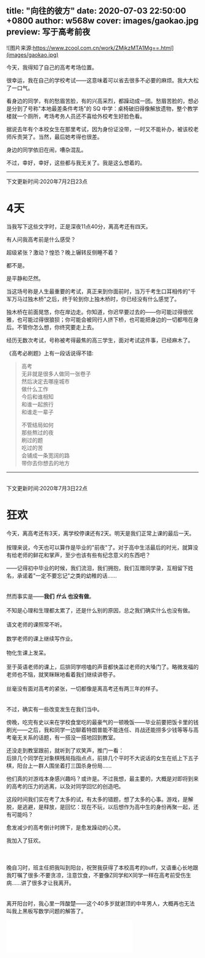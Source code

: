 title: "向往的彼方"
date: 2020-07-03 22:50:00 +0800
author: w568w
cover: images/gaokao.jpg
preview: 写于高考前夜
---
![图片来源:https://www.zcool.com.cn/work/ZMjkzMTA1Mg==.html](images/gaokao.jpg)  
  
今天，我得知了自己的高考考场位置。 
   
很幸运，我在自己的学校考试——这意味着可以省去很多不必要的麻烦。我大大松了一口气。  
  
看身边的同学，有的愁眉苦脸，有的兴高采烈，都躁动成一团。愁眉苦脸的，想必是分到了号称"本地最差条件考场"的 SQ 中学：桌椅破旧得像解放遗物，整个教学楼就一个厕所，考场考务人员还不喜给外校考生好脸色看。  
  
据说去年有个本校女生在那里考试，因为身份证没带，一时又不能补办，被该校老师斥责哭了。当然，最后她考得也很差。
  
身边的同学依旧在闹，嘈杂混乱。  
  
不过，幸好，幸好，这些都与我无关了。我是这么想着的。
  
---
  
下文更新时间:2020年7月2日23点
  
# 4天
当我写下这些文字时，正是深夜11点40分，离高考还有四天。  
  
  
有人问我高考前是什么感受？  
  
超级紧张？激动？惶恐？晚上辗转反侧睡不着？  
  
都不是。  
  
是平静和茫然。  
  
当这场号称是人生最重要的考试，真正来到你面前时，当万千考生口耳相传的"千军万马过独木桥"之后，终于轮到你上独木桥时，你已经没有什么感觉了。  
  
独木桥在前面晃悠，你在岸边走。你知道，你迟早要过去的——你可能过得很优雅，也可能过得很狼狈；你可能会被同行人挤下桥，也可能把身边的一切都甩在身后。不管你怎么想，你终究要走上去。  
  
经历无数次考试，号称被考得最焦的高三学生，面对考试这件事，已经麻木了。  
  
《高考必刷题》上有一段话说得不错:  
  
> 高考  
> 无非就是很多人做同一张卷子  
> 然后决定去哪座城市  
> 做什么工作  
> 今后和谁相知  
> 和谁一起旅行  
> 和谁走一辈子  
>   
> 不管结局如何  
> 那些熬过的夜  
> 刷过的题  
> 吃过的苦  
> 会铺成一条宽阔的路  
> 带你去你想去的地方  
  
---
  
   <br />
下文更新时间:2020年7月3日22点  
   <br />
    
# 狂欢
今天，离高考还有3天，离学校停课还有2天。明天是我们正常上课的最后一天。       
   <br />
按理来说，今天也可以算作是毕业的"前夜"了。对于高中生活最后的时光，就算没有给老师的鲜花和掌声，至少也该有些有纪念意义的东西吧？  
  
——记得初中毕业的时候，我们流泪，我们拥抱，我们互赠同学录，互相留下姓名，承诺着"一定不要忘记"之类的幼稚的话……  
   <br />
   <br />
然而事实是——**我们  _什么_ 也没有做**。  
   <br />
不知是心理和生理都太累了，还是什么别的原因，总之我们确实什么也没有做。  
   <br />
语文老师的课照常不听。  
   <br />
数学老师的课上继续写作业。  
   <br />
物化生课上发呆。  
   <br />
至于英语老师的课上，后排同学唠嗑的声音都快盖过老师的大嗓门了。略微发福的老师也不恼，就笑眯眯地看着我们继续讲卷子。  
   <br />
丝毫没有面对高考的紧张，一切都像是离高考还有两三年的样子。  
   <br />
   <br />
不过，确实有一些改变发生在我们当中。  
  
傍晚，吃完有史以来在学校食堂吃的最豪气的一顿晚饭——毕业前要把饭卡里的钱刷光——之后，我和同学一边聊着特朗普能不能连任、肖战还能捞多少钱等等与高考毫无关系的话题，有一搭没一搭地回到教室。  
  
还没走到教室跟前，就听到了欢笑声，推门一看：  
后排几个同学在对象棋残局指指点点，前排几个平时不大说话的女生在纸上下五子棋，阳台上一群人围坐着打三国杀身份局……   
  
他们真的对游戏本身感兴趣吗？或许是。不过我想，最主要的，大概是对即将到来的高考的压力的逃离，以及对同学回忆的创造吧。  
  
这段时间我们实在考了太多的试，有太多的错题，想了太多的心事。游戏，是解脱，是逃避，是释放，是回忆：现在不玩，以后想作为高中生的身份再聚一起，还有可能吗？
   
愈发减少的高考倒计时牌下，是愈发躁动的心灵。
  
我加入了狂欢。
  <br />
   <br />
    <br />
     <br />
 晚自习时，班主任把我叫到阳台，祝贺我获得了本校高考的buff，又语重心长地跟我叮嘱了很多:不要贪凉，注意饮食，不要像Z同学和X同学一样在高考前受伤生病……讲了很多才让我离开。  
  <br />
   <br />
  离开阳台时，我心里一阵酸楚——这个40多岁就谢顶的中年男人，大概再也无法叫我上黑板写数学问题的解答了。
  
<iframe frameborder="no" border="0" marginwidth="0" marginheight="0" width=330 height=86 src="//music.163.com/outchain/player?type=2&id=458004314&auto=0&height=66"></iframe>